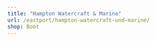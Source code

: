 ```yaml
---
title: "Hampton Watercraft & Marine"
url: /eastport/hampton-watercraft-und-marine/
shop: Boot
---
```

